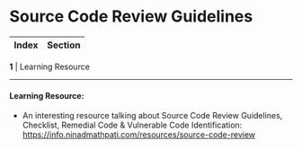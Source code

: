 # Source Code Review Guidelines
Index | Section
--- | ---

**1** | Learning Resource

___


#### Learning Resource: 

* An interesting resource talking about Source Code Review Guidelines, Checklist, Remedial Code & Vulnerable Code Identification: https://info.ninadmathpati.com/resources/source-code-review
